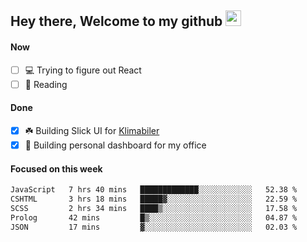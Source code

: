 ## Hey there, Welcome to my github <img src="https://media.giphy.com/media/hvRJCLFzcasrR4ia7z/giphy.gif" width="25px">

#### Now
- [ ] 💻 Trying to figure out React
- [ ] 📕 Reading

#### Done
- [x] ☘️ Building Slick UI for [Klimabiler](https://klimabiler.dk)
- [x] 🚀 Building personal dashboard for my office
 
 #### Focused on this week
<!--START_SECTION:waka-->

```txt
JavaScript   7 hrs 40 mins   █████████████░░░░░░░░░░░░   52.38 %
CSHTML       3 hrs 18 mins   █████▓░░░░░░░░░░░░░░░░░░░   22.59 %
SCSS         2 hrs 34 mins   ████▒░░░░░░░░░░░░░░░░░░░░   17.58 %
Prolog       42 mins         █▒░░░░░░░░░░░░░░░░░░░░░░░   04.87 %
JSON         17 mins         ▓░░░░░░░░░░░░░░░░░░░░░░░░   02.03 %
```

<!--END_SECTION:waka-->

